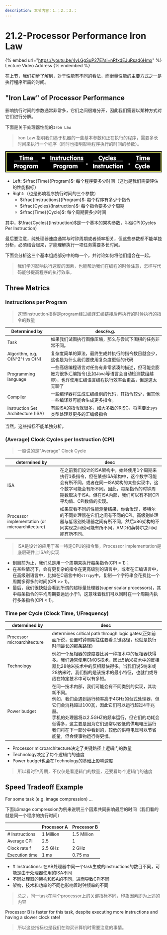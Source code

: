 ```yaml
---
description: 本节内容：1.；2.；3.；
---
```


# 21.2-Processor Performance Iron Law

{% embed url="https://youtu.be/4vLGgSuP27E?si=nRfxdEJuRsad6Hmx" %}
Lecture Video Address
{% endembed %}

在上节，我们初步了解到，对于性能有不同的看法，而衡量性能的主要方式之一是执行程序所需的时间。

## "Iron Law" of Processor Performance

影响执行时间的参数通常非常多，它们之间很难分开，因此我们需要以某种方式对它们进行分解。

下面是关于处理器性能的`Iron Law`

> Iron Law 指明我们基于机器的一些基本参数和正在执行的程序，需要多长时间来执行一个程序（同时也指明影响程序执行的时间的参数）。

![image-20240618193955598](.image/image-20240618193955598.png)

- Left: $\frac{Time}{Program}$: 每个程序要多少时间（这也是我们需要评估的性能指标）
- Right:（也是影响程序执行时间的三个参数）
    - $\frac{Instructions}{Program}$: 每个程序有多少个指令
    - $\frac{Cycles}{Instruction}$: 每个指令要多少个周期
    - $\frac{Time}{Cycle}$: 每个周期要多少时间

其中，$\frac{Cycles}{Instruction}$是一个基本的架构参数，叫做CPI(Cycles Per Instruction)

最后要注意，纯处理器速度通常与时钟周期或者频率相关，但这些参数都不能单独分析，必须结合起来，才能理解执行一项任务需要多长时间。

下面会分析这三个基本组成部分中的每一个，并讨论如何将他们组合在一起。

> 我们学习影响执行速度的因素，也能帮助我们在编程的时候注意，怎样写代码能够提高程序的执行效率。

## Three Metrics

### Instructions per Program

> 这里Instruction指得是program经过编译汇编链接后再执行的时候执行的指令的数量

| Determined by                      | desc/e.g.                                                    |
| ---------------------------------- | ------------------------------------------------------------ |
| Task                               | 如果我们试图执行图像压缩，那么与尝试下围棋的任务非常不同。   |
| Algorithm, e.g. O(N^2^) vs O(N)    | 复杂度简单的算法，最终生成并执行的指令数目就会少，这也是为什么我们要使用复杂度更低的代码 |
| Programming language               | 一些高级编程语言对任务有非常紧凑的描述，但可能会膨胀为很多汇编指令(比如Java等语言会自动检测数组越界)，也许使用汇编语言编程执行效率会更高，但是这太无聊了 |
| Compiler                           | 一些编译器将生成汇编级别的代码，其指令较少，但其他一些编译器可能会生成更多指令。 |
| Instruction Set Architecture (ISA) | 有些ISA的指令就很多，如大多数的RISC，将需要比sys类型处理器更多的汇编级指令 |

当然，这些指标不能单独分析。

### (Average) Clock Cycles per Instruction (CPI)

> 一般说的是"Average" Clock Cycle

| determined by                                   | desc                                                         |
| ----------------------------------------------- | ------------------------------------------------------------ |
| ISA                                             | 在之前我们设计的ISA架构中，始终使用1个周期来执行1条指令，但在某些ISA架构中，这个数字可能会有所不同，或者在同一ISA架构的某些实现中，这个数字可能会有所不同。因此，每条指令的时钟周期数取决于ISA，但在ISA内部，我们可以有不同CPI平均值、CPI数值的实现。 |
| Processor implementation (or microarchitecture) | 如果查看不同的性能测量结果，你会发现，英特尔的不同处理器在它们之间有不同的CPI。高级别处理器与低级别处理器之间有所不同，然后x86架构的不同实现之间也可能有所不同，AMD和英特尔之间可能有所不同。 |

> ISA是设计的应用于某一特定CPU的指令集，Processor implementation是底层硬件上ISA的实现

- 到目前为止，我们总是用一个周期来执行每条指令(CPI = 1)；
- 在某些情况下，会有更复杂的指令在更高级别的语言中，或者在汇编语言中，在高级别语言中，比如在C语言中的`strcpy`中，复制一个字符串会花费比一个周期多得多的时间(CPI >> 1)。
- 最后，我们很快就会看到所谓的超标量处理器(super scalar processors)，其中每条指令的平均周期要远远小于1，这意味着我们可以同时在一个周期内执行多条指令(CPI < 1)。

### Time per Cycle (Clock Time, 1/Frequency)

| determined by               | desc                                                         |
| --------------------------- | ------------------------------------------------------------ |
| Processor microarchitecture | determines critical path through logic gates(正如前面所说，设置时钟周期往往要看关键路径，也就是执行时间最长的那条路径) |
| Technology                  | 例如一个反相器的速度要比另一种技术中的反相器快得多。我们通常使用CMOS技术，因此5纳米技术中的反相器比28纳米技术中的反相器快得多。当我们说5纳米或28纳米时，我们指的是该技术的最小特征，也就门或导线在特定技术中可以有多短。 |
| Power budget                | 在同一技术内部，我们可能会有不同类别的实现，其功耗不同。<br />例如，我们会遇到运行频率高于4GHz的台式处理器，但它们会消耗超过100瓦，因此它们可以运行超过4千兆赫。<br />手机的处理器将以2.5GHZ的频率运行，但它们的功耗会低得多，这主要是因为它们通常以较低的供电电压运行<br />我们将在下一部分中看到的，较低的供电电压可以节省能量，但会使事物运行得更慢。 |

- Processor microarchitecture决定了关键路径上逻辑门的数量
- Technology决定了每个逻辑门的速度
- Power budget也会在Technology的基础上影响速度

> 所以看时钟周期，不仅仅是看逻辑门的数量，还要看每个逻辑门的速度

## Speed Tradeoff Example

For some task (e.g. image compression) …

下面以image compression为例来说明三个因素共同影响最后的时间（我们看的就是同一个程序的执行时间）

|                | Processor A | Processor B |
| -------------- | ----------- | ----------- |
| # Instructions | 1 Million   | 1.5 Million |
| Average CPI    | 2.5         | 1           |
| Clock rate f   | 2.5 GHz     | 2 GHz       |
| Execution time | 1 ms        | 0.75 ms     |

- \# Instructions: 在AB处理器中同一个task生成的instructions的数目不同，可能是由于处理器使用的ISA不同
- 不同处理器的架构和ISA的不同，进而导致CPI不同
- 架构，技术和功率的不同也影响着时钟频率的不同

> 总之，同一task在两个processor上的关键指标不同，印象因素即为上述的内容

Processor B is faster for this task, despite executing more instructions and having a slower clock rate!

> 所以这些指标也是我们在购买计算机时需要注意的事情。
